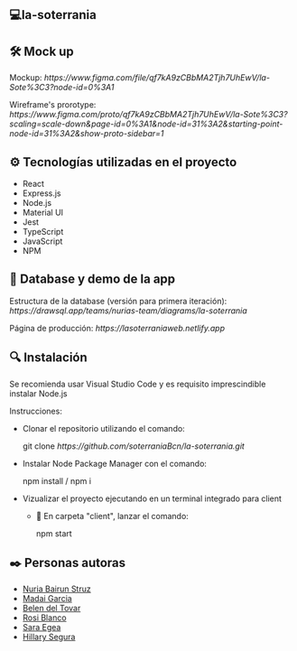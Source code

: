 ## 💻la-soterrania

## 🛠️ Mock up

<p>Mockup: <i>https://www.figma.com/file/qf7kA9zCBbMA2Tjh7UhEwV/la-Sote%3C3?node-id=0%3A1</i></p> 
<p>Wireframe's prorotype: <i>https://www.figma.com/proto/qf7kA9zCBbMA2Tjh7UhEwV/la-Sote%3C3?scaling=scale-down&page-id=0%3A1&node-id=31%3A2&starting-point-node-id=31%3A2&show-proto-sidebar=1</i></p>
 

## ⚙️ Tecnologías utilizadas en el proyecto

<ul>
    <li>React</li>
    <li>Express.js</li>
    <li>Node.js</li>
    <li>Material UI</li>
    <li>Jest</li>
    <li>TypeScript</li>
    <li>JavaScript</li>
    <li>NPM</li>
    
</ul>

## :eyes: Database y demo de la app

<p>Estructura de la database (versión para primera iteración): <i>https://drawsql.app/teams/nurias-team/diagrams/la-soterrania</i></p> 
<p>Página de producción: <i>https://lasoterraniaweb.netlify.app</i></p> 


## 🔍 Instalación

<p> Se recomienda usar Visual Studio Code y es requisito imprescindible instalar Node.js</p>
<p> Instrucciones:</p>
    <ul>
        <li>Clonar el repositorio utilizando el comando:</li>
            <p>git clone <i>https://github.com/soterraniaBcn/la-soterrania.git</i></p> 
        <li>Instalar Node Package Manager con el comando: </li> 
             <p>npm install / npm i</p>
        <li>Vizualizar el proyecto ejecutando en un terminal integrado para client</li> 
            <ul> 
                <li>📂 En carpeta "client", lanzar el comando:</li> 
                    <p>npm start</p>
            </ul>
    </ul>

## ✒️ Personas autoras

<ul> 
    <li><a href="https://github.com/nuria-b">Nuria Bairun Struz</a></li> 
    <li><a href="https://github.com/madag7">Madai Garcia</a></li>
    <li><a href="https://github.com/Nedeltoga">Belen del Tovar</a></li>
    <li><a href="https://github.com/RoseB98">Rosi Blanco</a></li>
    <li><a href="https://github.com/Saracode13">Sara Egea</a></li>
    <li><a href="https://github.com/hilla-sb">Hillary Segura</a></li>
</ul> 
